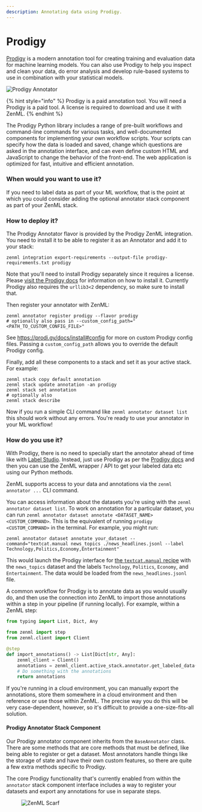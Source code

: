 ```yaml
---
description: Annotating data using Prodigy.
---
```


# Prodigy

[Prodigy](https://prodi.gy/) is a modern annotation tool for creating training
and evaluation data for machine learning models. You can also use Prodigy to
help you inspect and clean your data, do error analysis and develop rule-based
systems to use in combination with your statistical models.

![Prodigy Annotator](../../.gitbook/assets/prodigy-annotator.png)

{% hint style="info" %} Prodigy is a paid annotation tool. You will need a
Prodigy is a paid tool. A license is required to download and use it with ZenML.
{% endhint %}


The Prodigy Python library includes a range of pre-built workflows and
command-line commands for various tasks, and well-documented components for
implementing your own workflow scripts. Your scripts can specify how the data is
loaded and saved, change which questions are asked in the annotation interface,
and can even define custom HTML and JavaScript to change the behavior of the
front-end. The web application is optimized for fast, intuitive and efficient
annotation.

### When would you want to use it?

If you need to label data as part of your ML workflow, that is the point at
which you could consider adding the optional annotator stack component as part
of your ZenML stack.

### How to deploy it?

The Prodigy Annotator flavor is provided by the Prodigy ZenML integration. You
need to install it to be able to register it as an Annotator and add it to your
stack:

```shell
zenml integration export-requirements --output-file prodigy-requirements.txt prodigy
```

Note that you'll need to install Prodigy separately since it requires a license.
Please [visit the Prodigy docs](https://prodi.gy/docs/install) for information
on how to install it. Currently Prodigy also requires the `urllib3<2`
dependency, so make sure to install that.

Then register your annotator with ZenML:

```shell
zenml annotator register prodigy --flavor prodigy
# optionally also pass in --custom_config_path="<PATH_TO_CUSTOM_CONFIG_FILE>"
```

See https://prodi.gy/docs/install#config for more on custom Prodigy config
files. Passing a `custom_config_path` allows you to override the default Prodigy
config.

Finally, add all these components to a stack and set it as your active stack.
For example:

```shell
zenml stack copy default annotation
zenml stack update annotation -an prodigy
zenml stack set annotation
# optionally also
zenml stack describe
```

Now if you run a simple CLI command like `zenml annotator dataset list` this
should work without any errors. You're ready to use your annotator in your ML
workflow!

### How do you use it?

With Prodigy, there is no need to specially start the annotator ahead of time
like with [Label Studio](label-studio.md). Instead, just use Prodigy as per the
[Prodigy docs](https://prodi.gy) and then you can use the ZenML wrapper / API to
get your labeled data etc using our Python methods.

ZenML supports access to your data and annotations via the `zenml annotator ...`
CLI command.

You can access information about the datasets you're using with the `zenml
annotator dataset list`. To work on annotation for a particular dataset, you can
run `zenml annotator dataset annotate <DATASET_NAME> <CUSTOM_COMMAND>`. This is
the equivalent of running `prodigy <CUSTOM_COMMAND>` in the terminal. For
example, you might run:

```shell
zenml annotator dataset annotate your_dataset --command="textcat.manual news_topics ./news_headlines.jsonl --label Technology,Politics,Economy,Entertainment"
```

This would launch the Prodigy interface for [the `textcat.manual` recipe](https://prodi.gy/docs/recipes#textcat-manual) with the
`news_topics` dataset and the labels `Technology`, `Politics`, `Economy`, and
`Entertainment`. The data would be loaded from the `news_headlines.jsonl` file.

A common workflow for Prodigy is to annotate data as you would usually do, and
then use the connection into ZenML to import those annotations within a step in
your pipeline (if running locally). For example, within a ZenML step:

```python
from typing import List, Dict, Any

from zenml import step
from zenml.client import Client

@step
def import_annotations() -> List[Dict[str, Any]:
    zenml_client = Client()
    annotations = zenml_client.active_stack.annotator.get_labeled_data(dataset_name="my_dataset")
    # Do something with the annotations
    return annotations
```

If you're running in a cloud environment, you can manually export the
annotations, store them somewhere in a cloud environment and then reference or
use those within ZenML. The precise way you do this will be very case-dependent,
however, so it's difficult to provide a one-size-fits-all solution.

#### Prodigy Annotator Stack Component

Our Prodigy annotator component inherits from the `BaseAnnotator` class. There
are some methods that are core methods that must be defined, like being able to
register or get a dataset. Most annotators handle things like the storage of
state and have their own custom features, so there are quite a few extra methods
specific to Prodigy.

The core Prodigy functionality that's currently enabled from within the
`annotator` stack component interface includes a way to register your datasets
and export any annotations for use in separate steps.

<!-- For scarf -->
<figure><img alt="ZenML Scarf" referrerpolicy="no-referrer-when-downgrade" src="https://static.scarf.sh/a.png?x-pxid=f0b4f458-0a54-4fcd-aa95-d5ee424815bc" /></figure>

